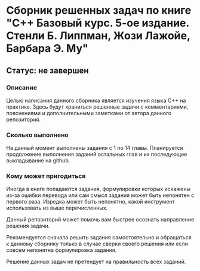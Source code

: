 # Сборник решенных задач по книге "С++ Базовый курс. 5-ое издание. Стенли Б. Липпман, Жози Лажойе, Барбара Э. Му"


## Статус: __не завершен__

### Описание
Целью написания данного сборника является изучения языка C++ на практике. Здесь будут храниться решенные задачи с комментариями, пояснениями и дополнительными заметками от автора данного репозитория.

### Сколько выполнено
На данный момент выполнены задания с 1 по 14 главы. Планируется продолжение выполнения заданий остальных глав и их последующее выкладывание на github.

### Кому может пригодиться
Иногда в книге попадаются задания, формулировки которых искажены из-за ошибки перевода или сам смысл задания может быть непонятен с первого раза. Изредка может быть непонятно, какой инструмент использовать из выше перечисленных.

Данный репозиторий может помочь вам быстрее осознать направление решения задачи.

Рекомендуется сначала решить задания самостоятельно и обращаться к данному сборнику только в случае сверки своего решения или если совсем непонятна формулировка задания.

Решение данных задач не претендует на правильность всех заданий.
